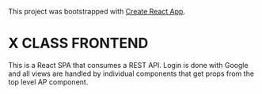 This project was bootstrapped with [Create React App](https://github.com/facebookincubator/create-react-app).

# X CLASS FRONTEND

This is a React SPA that consumes a REST API.  Login is done with Google and all views are handled by individual components that get props from the top level AP component.
